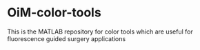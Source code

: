 # OiM-color-tools
This is the MATLAB repository for color tools which are useful for fluorescence guided surgery applications
